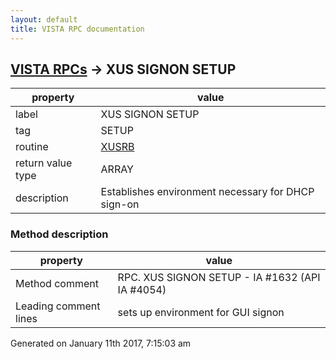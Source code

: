 ```yaml
---
layout: default
title: VISTA RPC documentation
---
```




## [VISTA RPCs](TableOfContent.md) &#8594; XUS SIGNON SETUP 

 property | value 
--- | --- 
 label | XUS SIGNON SETUP
 tag | SETUP
 routine | [XUSRB](http://code.osehra.org/dox/Routine_XUSRB_source.html)
 return value type | ARRAY
 description | Establishes environment necessary for DHCP sign-on


### Method description

 property | value 
--- | --- 
 Method comment | RPC. XUS SIGNON SETUP - IA #1632 (API IA #4054)
 Leading comment lines | sets up environment for GUI signon




 Generated on January 11th 2017, 7:15:03 am
